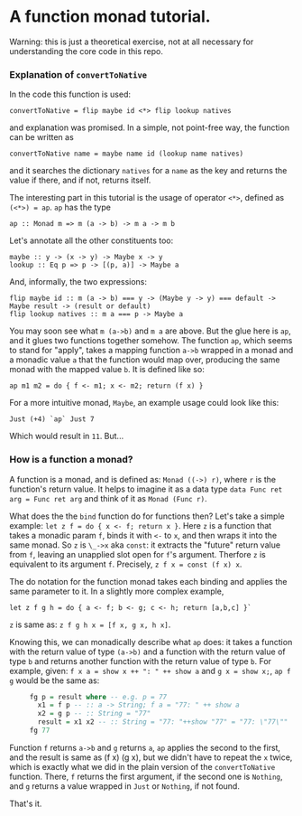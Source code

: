 # A function monad tutorial.

Warning: this is just a theoretical exercise, not at all necessary for understanding the core code in this repo.

### Explanation of `convertToNative`

In the code this function is used: 

    convertToNative = flip maybe id <*> flip lookup natives

and explanation was promised. In a simple, not point-free way, the function can be written as 

    convertToNative name = maybe name id (lookup name natives)

and it searches the dictionary `natives` for a `name` as the key and returns the value if there, and if not, returns itself.

The interesting part in this tutorial is the usage of operator `<*>`, defined as `(<*>) = ap`. `ap` has the type 

    ap :: Monad m => m (a -> b) -> m a -> m b
    
Let's annotate all the other constituents too:

    maybe :: y -> (x -> y) -> Maybe x -> y
    lookup :: Eq p => p -> [(p, a)] -> Maybe a
    
And, informally, the two expressions:

    flip maybe id :: m (a -> b) === y -> (Maybe y -> y) === default -> Maybe result -> (result or default)
    flip lookup natives :: m a === p -> Maybe a

You may soon see what `m (a->b)` and `m a` are above. But the glue here is `ap`, and it glues two functions together somehow. The function `ap`, which seems to stand for "apply", takes a mapping function `a->b` wrapped in a monad and a monadic value `a` that the function would map over, producing the same monad with the mapped value `b`. It is defined like so:

    ap m1 m2 = do { f <- m1; x <- m2; return (f x) }
    
For a more intuitive monad, `Maybe`, an example usage could look like this:

    Just (+4) `ap` Just 7 

Which would result in `11`. But...


### How is a function a monad?

A function is a monad, and is defined as: `Monad ((->) r)`, where `r` is the function's return value.
It helps to imagine it as a data type `data Func ret arg = Func ret arg` and think of it as `Monad (Func r)`. 

What does the the `bind` function do for functions then?
Let's take a simple example: `let z f = do { x <- f; return x }`.
Here `z` is a function that takes a monadic param `f`, binds it with `<-` to `x`,
and then wraps it into the same monad. So `z` is `\_->x` aka `const`: it extracts the "future" return value from `f`, leaving an unapplied slot open for `f`'s argument. Therfore `z` is equivalent to its argument `f`. Precisely, `z f x = const (f x) x`.

The do notation for the function monad takes each binding
and applies the same parameter to it. In a slightly more complex example,

    let z f g h = do { a <- f; b <- g; c <- h; return [a,b,c] }` 

`z` is same as: `z f g h x = [f x, g x, h x]`. 

Knowing this, we can monadically describe what `ap` does: it takes a function 
with the return value of type `(a->b)` and a function with the
return value of type `b` and returns another function with the return
value of type `b`. For example, given: `f x a = show x ++ ": " ++ show a` and  `g x = show x;`, `ap f g` would be the same as:

```haskell
     fg p = result where -- e.g. p = 77
       x1 = f p -- :: a -> String; f a = "77: " ++ show a
       x2 = g p -- :: String = "77"
       result = x1 x2 -- :: String = "77: "++show "77" = "77: \"77\""
     fg 77
```

Function `f` returns `a->b` and `g` returns `a`, `ap` applies the second to the first, and the result is same as (f x) (g x), but we didn't have to repeat the `x` twice, which is exactly what we did in the plain version of the `convertToNative` function. There, `f` returns the first argument, if the second one is `Nothing`, and `g` returns a value wrapped in `Just` or `Nothing`, if not found.

That's it.

